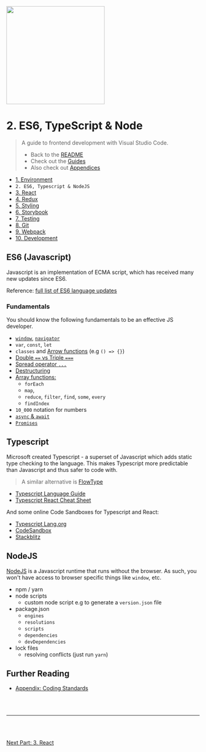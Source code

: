 <img
style="width: 256px"
width="256"
src="https://s3.amazonaws.com/clarityfm-production/attachments/6604/default/es6.png?1442839695"
/>

# 2. ES6, TypeScript & Node

> A guide to frontend development with Visual Studio Code.
>
> - Back to the [README](../../README.md)
> - Check out the [Guides](./guides/CryptoCharts.md)
> - Also check out [Appendices](./appendix/CodingStandards.md)

- [1. Environment](./1-Environment.md)
- `2. ES6, Typescript & NodeJS`
- [3. React](./3-React.md)
- [4. Redux](./4-Redux.md)
- [5. Styling](./5-Styling.md)
- [6. Storybook](./6-Storybook.md)
- [7. Testing](./7-Testing.md)
- [8. Git](./8-Git.md)
- [9. Webpack](./9-Webpack.md)
- [10. Development](./10-Development.md)

## ES6 (Javascript)

Javascript is an implementation of ECMA script, which has received many new updates since ES6.

Reference: [full list of ES6 language updates](https://github.com/lukehoban/es6features)

### Fundamentals

You should know the following fundamentals to be an effective JS developer.

- [`window`](https://developer.mozilla.org/en-US/docs/Web/API/Window), [`navigator`](https://developer.mozilla.org/en-US/docs/Web/API/Navigator)
- `var`, `const`, `let`
- `classes` and [Arrow functions](https://developer.mozilla.org/en-US/docs/Web/JavaScript/Reference/Functions/Arrow_functions) (e.g `() => {}`)
- [Double `==` vs Triple `===`](https://developer.mozilla.org/en-US/docs/Web/JavaScript/Equality_comparisons_and_sameness)
- [Spread operator `...`](https://developer.mozilla.org/en-US/docs/Web/JavaScript/Reference/Operators/Spread_syntax)
- [Destructuring](https://developer.mozilla.org/en-US/docs/Web/JavaScript/Reference/Operators/Destructuring_assignment)
- [Array functions:](https://developer.mozilla.org/en-US/docs/Web/JavaScript/Reference/Global_Objects/Array#)
  - `forEach`
  - `map`,
  - `reduce`, `filter`, `find`, `some`, `every`
  - `findIndex`
- `10_000` notation for numbers
- [`async` & `await`](https://developer.mozilla.org/en-US/docs/Web/JavaScript/Reference/Statements/async_function)
- [`Promises`](https://developer.mozilla.org/en-US/docs/Web/JavaScript/Reference/Global_Objects/Promise)

## Typescript

Microsoft created Typescript - a superset of Javascript which adds static type checking to the language. This makes Typescript more predictable than Javascript and thus safer to code with.

> A similar alternative is [FlowType](https://flow.org/)

- [Typescript Language Guide](https://www.typescriptlang.org/)
- [Typescript React Cheat Sheet](https://github.com/typescript-cheatsheets/react)

And some online Code Sandboxes for Typescript and React:

- [Typescript Lang.org](https://www.typescriptlang.org/play?#code/JYWwDg9gTgLgBAKjgQwM5wEoFNkGN4BmUEIcA5FDvmQNwCwAUKJLHAN5wCuqWAyjMhhYANFx4BRAgSz44AXzhES5Snhi1GjLAA8W8XBAB2qeAGEInQ0KjjtycABsscALxwAFAEpXAPnaM4OANjeABtA0sYUR4Yc0iAXVcxPgEhdwAGT3oGAOTJaXx3L19-BkDAgBMIXE4QLCsAOhhgGCckgAMATQsgh2BcAGssCrgAEjYIqwVmutR27MC5LM0yuEoYTihDD1zAgB4K4AA3H13yvbAfbs5e-qGRiYspuBmsVD2Aekuz-YAjThgMCMcCMpj6gxcbGKLj8MTiVnck3gAGo4ABGTxyU6rcrlMF3OB1H5wT7-QFGbG4z6HE65ZYMOSMIA)
- [CodeSandbox](https://codesandbox.io/s/react-ts?utm_source=dotnew)
- [Stackblitz](https://stackblitz.com/edit/react-typescript-base)

## NodeJS

[NodeJS](https://nodejs.org/en/) is a Javascript runtime that runs without the browser.
As such, you won't have access to browser specific things like `window`, etc.

- npm / yarn
- node scripts
  - custom node script e.g to generate a `version.json` file
- package.json
  - `engines`
  - `resolutions`
  - `scripts`
  - `dependencies`
  - `devDependencies`
- lock files
  - resolving conflicts (just run `yarn`)

## Further Reading

- [Appendix: Coding Standards](./appendix/CodingStandards.md)

<br />
<br />
<hr />
<br />
<br />

[Next Part: 3. React](./3-React.md)

<br />
<br />